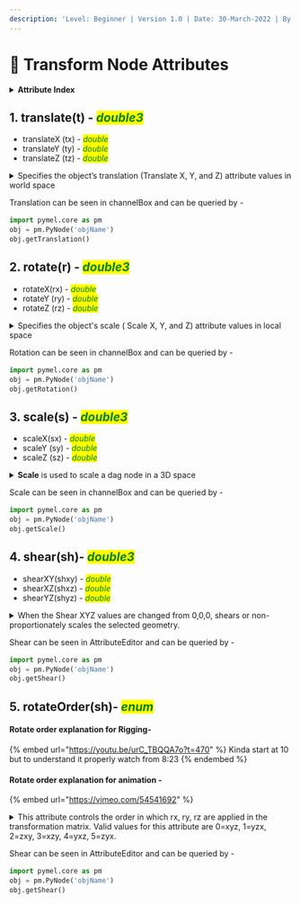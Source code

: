 ```yaml
---
description: 'Level: Beginner | Version 1.0 | Date: 30-March-2022 | By - Siddarth Mehra'
---
```


# 🏢 Transform Node Attributes

<details>

<summary><strong>Attribute Index</strong></summary>

[#1.-translate-t-double3](transform-node-attributes.md#1.-translate-t-double3 "mention")

[#2.-rotate-r-double3](transform-node-attributes.md#2.-rotate-r-double3 "mention")

[#3.-scale-s-double3](transform-node-attributes.md#3.-scale-s-double3 "mention")

[#4.-shear-sh-double3](transform-node-attributes.md#4.-shear-sh-double3 "mention")

</details>

## 1. translate(t) - _<mark style="color:green;">double3</mark>_

* translateX (tx) - _<mark style="color:green;">double</mark>_
* translateY (ty) - _<mark style="color:green;">double</mark>_
* translateZ (tz) - _<mark style="color:green;">double</mark>_

<details>

<summary>Specifies the object’s translation (Translate X, Y, and Z) attribute values in world space</summary>

* <mark style="color:green;">Is Keyable</mark>&#x20;
* <mark style="color:green;"></mark>![](<../../../.gitbook/assets/image (5) (1).png>)

</details>

Translation can be seen in channelBox and can be queried by -

```python
import pymel.core as pm
obj = pm.PyNode('objName')
obj.getTranslation()
```

## 2. rotate(r) - _<mark style="color:green;">double3</mark>_

* rotateX(rx) - _<mark style="color:green;">double</mark>_
* rotateY (ry) - _<mark style="color:green;">double</mark>_
* rotateZ (rz) - _<mark style="color:green;">double</mark>_

<details>

<summary>Specifies the object's scale ( Scale X, Y, and Z) attribute values in local space</summary>

* Unlike translation and rotation attributes, scale uses only the Local coordinate system.
* <mark style="color:green;">Is Keyable</mark>&#x20;
* ![](<../../../.gitbook/assets/image (5).png>)

</details>

Rotation can be seen in channelBox and can be queried by -

```python
import pymel.core as pm
obj = pm.PyNode('objName')
obj.getRotation()
```

## 3. scale(s) - _<mark style="color:green;">double3</mark>_

* scaleX(sx) - _<mark style="color:green;">double</mark>_
* scaleY (sy) - _<mark style="color:green;">double</mark>_
* scaleZ (sz) - _<mark style="color:green;">double</mark>_

<details>

<summary><strong>Scale</strong> is used to scale a dag node in a 3D space</summary>

* <mark style="color:green;">Is Keyable</mark>&#x20;
* ![](<../../../.gitbook/assets/image (9).png>)

</details>

Scale can be seen in channelBox and can be queried by -

```python
import pymel.core as pm
obj = pm.PyNode('objName')
obj.getScale()
```

## 4. shear(sh)- _<mark style="color:green;">double3</mark>_

* shearXY(shxy) _- <mark style="color:green;">double</mark>_
* shearXZ(shxz) _- <mark style="color:green;">double</mark>_
* shearYZ(shyz) _- <mark style="color:green;">double</mark>_

<details>

<summary>When the Shear XYZ values are changed from 0,0,0, shears or non-proportionately scales the selected geometry.</summary>

* <mark style="color:green;">Is Keyable</mark>&#x20;
* <mark style="color:green;"></mark>![](<../../../.gitbook/assets/image (6).png>)<mark style="color:green;"></mark>
* ![](../../../.gitbook/assets/maya\_AKKPH3Vdz7.gif)

</details>

Shear can be seen in AttributeEditor and can be queried by -

```python
import pymel.core as pm
obj = pm.PyNode('objName')
obj.getShear()
```

## 5. rotateOrder(sh)- _<mark style="color:green;">enum</mark>_

#### Rotate order explanation for Rigging-&#x20;

{% embed url="https://youtu.be/urC_TBQQA7o?t=470" %}
Kinda start at 10 but to understand it properly watch from 8:23
{% endembed %}

#### Rotate order explanation for animation -&#x20;

{% embed url="https://vimeo.com/54541692" %}



<details>

<summary>This attribute controls the order in which rx, ry, rz are applied in the transformation matrix. Valid values for this attribute are 0=xyz, 1=yzx, 2=zxy, 3=xzy, 4=yxz, 5=zyx.<br></summary>

* <mark style="color:red;">Is not Keyable</mark>&#x20;
* <mark style="color:red;"></mark>

</details>

Shear can be seen in AttributeEditor and can be queried by -

```python
import pymel.core as pm
obj = pm.PyNode('objName')
obj.getShear()
```

